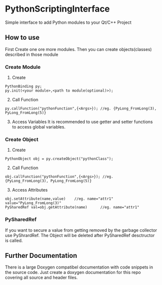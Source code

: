 # PythonScriptingInterface
Simple interface to add Python modules to your Qt/C++ Project

## How to use
First Create one ore more modules. Then you can create objects(classes) described in those module

### Create Module 
1. Create
```
PythonBinding py;
py.init(<your module>,<path to module(optional)>);
```
2. Call Function 
```
py.callFunction("pythonFunction",{<Args>}); //eg. {PyLong_FromLong(3), PyLong_FromLong(5)}
```
3. Access Variables
It is recommended to use getter and setter functions to access global variables.


### Create Object
1. Create
```
PythonObject obj = py.createObject("pythonClass");
```
2. Call Function 
```
obj.callFunction("pythonFunction",{<Args>}); //eg. {PyLong_FromLong(3), PyLong_FromLong(5)}
```
3. Access Attributes 
```
obj.setAttribute(name,value) 	//eg. name="attr1" value="PyLong_FromLong(3)"
PySharedRef val=obj.getAttribute(name)		//eg. name="attr1"
```

### PySharedRef
If you want to secure a value from getting removed by the garbage collector use PyShrardRef.
The Object will be deleted after PySharedRef desctructor is called.




## Further Documentation 

There is a large Doxygen compatibel documentation with code snippets 
in the source code. Just create a doxygen documentation for this repo covering all source and header files.

